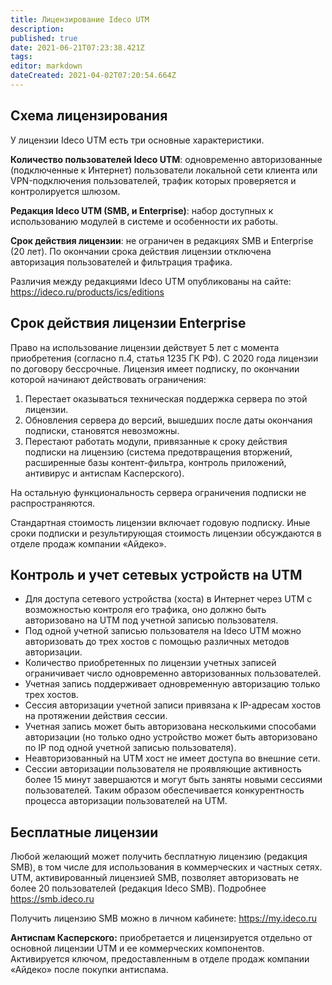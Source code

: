 ```yaml
---
title: Лицензирование Ideco UTM
description: 
published: true
date: 2021-06-21T07:23:38.421Z
tags: 
editor: markdown
dateCreated: 2021-04-02T07:20:54.664Z
---
```


## Схема лицензирования
У лицензии Ideco UTM есть три основные характеристики.

**Количество пользователей Ideco UTM**: одновременно авторизованные (подключенные к Интернет) пользователи локальной сети клиента или VPN-подключения пользователей, трафик которых проверяется и контролируется шлюзом.

**Редакция Ideco UTM (SMB, и Enterprise)**: набор доступных к использованию модулей в системе и особенности их работы.

**Срок действия лицензии**: не ограничен в редакциях SMB и Enterprise (20 лет). По окончании срока действия лицензии отключена авторизация пользователей и фильтрация трафика.

Различия между редакциями Ideco UTM опубликованы на сайте: <a href="https://ideco.ru/products/ics/editions" target="_blank">https://ideco.ru/products/ics/editions</a>
## Срок действия лицензии Enterprise
Право на использование лицензии действует 5 лет с момента приобретения (согласно п.4, статья 1235 ГК РФ). С 2020 года лицензии по договору бессрочные.
Лицензия имеет подписку, по окончании которой начинают действовать ограничения:

1. Перестает оказываться техническая поддержка сервера по этой лицензии.
2. Обновления сервера до версий, вышедших после даты окончания подписки, становятся невозможны.
3. Перестают работать модули, привязанные к сроку действия подписки на лицензию (система предотвращения вторжений, расширенные базы контент-фильтра, контроль приложений, антивирус и антиспам Касперского).

На остальную функциональность сервера ограничения подписки не распространяются.

Стандартная стоимость лицензии включает годовую подписку. Иные сроки подписки и результирующая стоимость лицензии обсуждаются в отделе продаж компании «Айдеко».
## Контроль и учет сетевых устройств на UTM
- Для доступа сетевого устройства (хоста) в Интернет через UTM с возможностью контроля его трафика, оно должно быть авторизовано на UTM под учетной записью пользователя.
- Под одной учетной записью пользователя на Ideco UTM можно авторизовать до трех хостов с помощью различных методов авторизации.
- Количество приобретенных по лицензии учетных записей ограничивает число одновременно авторизованных пользователей.
- Учетная запись поддерживает одновременную авторизацию только трех хостов.
- Сессия авторизации учетной записи привязана к IP-адресам хостов на протяжении действия сессии.
- Учетная запись может быть авторизована несколькими способами авторизации (но только одно устройство может быть авторизовано по IP под одной учетной записью пользователя).
- Неавторизованный на UTM хост не имеет доступа во внешние сети.
- Сессии авторизации пользователя не проявляющие активность более 15 минут завершаются и могут быть заняты новыми сессиями пользователей. Таким образом обеспечивается конкурентность процесса авторизации пользователей на UTM.
## Бесплатные лицензии
Любой желающий может получить бесплатную лицензию (редакция SMB), в том числе для использования в коммерческих и частных сетях.
UTM, активированный лицензией SMB, позволяет авторизовать не более 20 пользователей (редакция Ideco SMB). Подробнее https://smb.ideco.ru

Получить лицензию SMB можно в личном кабинете: https://my.ideco.ru

**Антиспам Касперского:** приобретается и лицензируется отдельно от основной лицензии UTM и ее коммерческих компонентов. Активируется ключом, предоставленным в отделе продаж компании «Айдеко» после покупки антиспама.